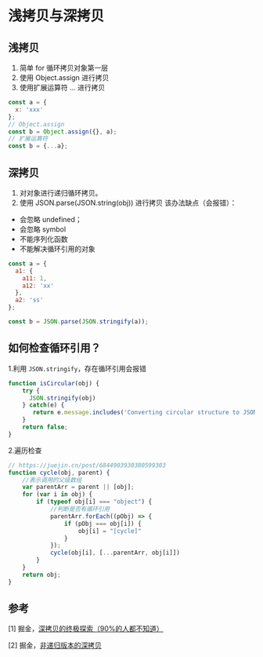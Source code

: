 # 浅拷贝与深拷贝



## 浅拷贝

1. 简单 for 循环拷贝对象第一层
2. 使用 Object.assign 进行拷贝
3. 使用扩展运算符 ... 进行拷贝

```js
const a = {
  x: 'xxx'
};
// Object.assign
const b = Object.assign({}, a);
// 扩展运算符
const b = {...a};
```



## 深拷贝

1. 对对象进行递归循环拷贝。
2. 使用 JSON.parse(JSON.string(obj)) 进行拷贝
   该办法缺点（会报错）：

- 会忽略 undefined；
- 会忽略 symbol
- 不能序列化函数
- 不能解决循环引用的对象

```js
const a = {
  a1: {
    a11: 1,
    a12: 'xx'
  },
  a2: 'ss'
};

const b = JSON.parse(JSON.stringify(a));
```


## 如何检查循环引用？

1.利用 `JSON.stringify`，存在循环引用会报错

```js
function isCircular(obj) {
    try {
      JSON.stringify(obj) 
    } catch(e) {
       return e.message.includes('Converting circular structure to JSON');
    }
    return false;
}
```

2.遍历检查

```js
// https://juejin.cn/post/6844903930380599303
function cycle(obj, parent) {
    //表示调用的父级数组
    var parentArr = parent || [obj];
    for (var i in obj) {
        if (typeof obj[i] === "object") {
            //判断是否有循环引用
            parentArr.forEach((pObj) => {
                if (pObj === obj[i]) {
                    obj[i] = "[cycle]"
                }
            });
            cycle(obj[i], [...parentArr, obj[i]])
        }
    }
    return obj;
}
```


## 参考

[1] 掘金，[深拷贝的终极探索（90%的人都不知道）](https://juejin.im/post/5bc1ae9be51d450e8b140b0c)

[2] 掘金，[非递归版本的深拷贝](https://juejin.cn/post/6844904105282895880)

